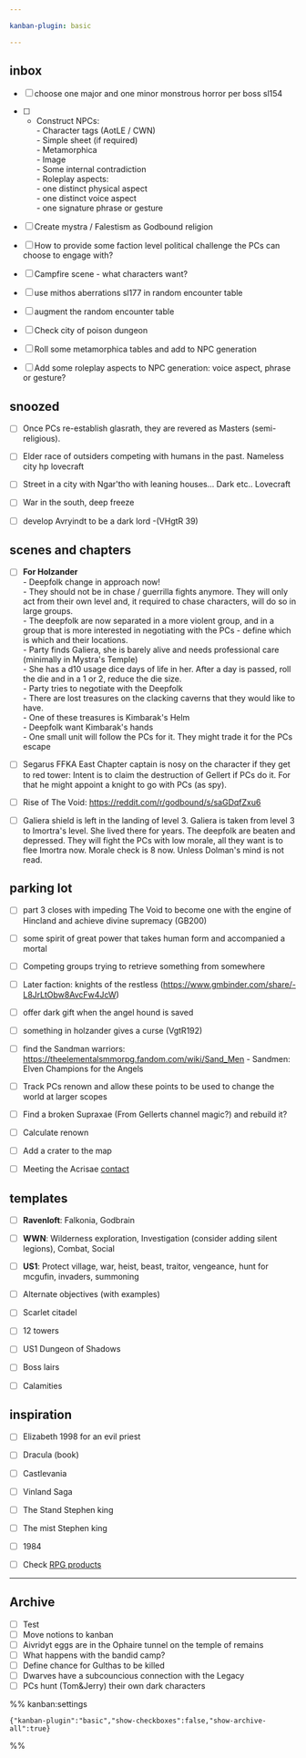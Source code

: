 ```yaml
---

kanban-plugin: basic

---
```


## inbox

- [ ] choose one major and one minor monstrous horror per boss sl154
- [ ] - Construct NPCs:<br>	- Character tags (AotLE / CWN)<br>	- Simple sheet (if required)<br>	- Metamorphica<br>	- Image<br>	- Some internal contradiction<br>	- Roleplay aspects:<br>		- one distinct physical aspect<br>		- one distinct voice aspect<br>		- one signature phrase or gesture
- [ ] Create mystra / Falestism as Godbound religion
- [ ] How to provide some faction level political challenge the PCs can choose to engage with?
- [ ] Campfire scene - what characters want?
- [ ] use mithos aberrations sl177 in random encounter table
- [ ] augment the random encounter table
- [ ] Check city of poison dungeon
- [ ] Roll some metamorphica tables and add to NPC generation
- [ ] Add some roleplay aspects to NPC generation: voice aspect, phrase or gesture?


## snoozed

- [ ] Once PCs re-establish glasrath, they are revered as Masters (semi-religious).
- [ ] Elder race of outsiders competing with humans in the past. Nameless city hp lovecraft
- [ ] Street in a city with Ngar'tho with leaning houses... Dark etc.. Lovecraft
- [ ] War in the south, deep freeze
- [ ] develop Avryindt to be a dark lord -(VHgtR 39)


## scenes and chapters

- [ ] **For Holzander**<br>- Deepfolk change in approach now!<br>	- They should not be in chase / guerrilla fights anymore. They will only act from their own level and, it required to chase characters, will do so in large groups.<br>	- The deepfolk are now separated in a more violent group, and in a group that is more interested in negotiating with the PCs - define which is which and their locations. <br>- Party finds Galiera, she is barely alive and needs professional care (minimally in Mystra's Temple)<br>	- She has a d10 usage dice days of life in her. After a day is passed, roll the die and in a 1 or 2, reduce the die size.<br>- Party tries to negotiate with the Deepfolk<br>	- There are lost treasures on the clacking caverns that they would like to have.<br>	- One of these treasures is Kimbarak's Helm<br>- Deepfolk want Kimbarak's hands<br>	- One small unit will follow the PCs for it. They might trade it for the PCs escape
- [ ] Segarus FFKA East Chapter captain is nosy on the character if they get to red tower: Intent is to claim the destruction of Gellert if PCs do it. For that he might appoint a knight to go with PCs (as spy).
- [ ] Rise of The Void: https://reddit.com/r/godbound/s/saGDqfZxu6
- [ ] Galiera shield is left in the landing of level 3. Galiera is taken from level 3 to Imortra's level. She lived there for years. The deepfolk are beaten and depressed. They will fight the PCs with low morale, all they want is to flee Imortra now. Morale check is 8 now. Unless Dolman's mind is not read.


## parking lot

- [ ] part 3 closes with impeding The Void to become one with the engine of Hincland and achieve divine supremacy (GB200)
- [ ] some spirit of great power that takes human form and accompanied a mortal
- [ ] Competing groups trying to retrieve something from somewhere
- [ ] Later faction: knights of the restless (https://www.gmbinder.com/share/-L8JrLtObw8AvcFw4JcW)
- [ ] offer dark gift when the angel hound is saved
- [ ] something in holzander gives a curse (VgtR192)
- [ ] find the Sandman warriors: https://theelementalsmmorpg.fandom.com/wiki/Sand_Men - Sandmen: Elven Champions for the Angels
- [ ] Track PCs renown and allow these points to be used to change the world at larger scopes
- [ ] Find a broken Supraxae (From Gellerts channel magic?) and rebuild it?
- [ ] Calculate renown
- [ ] Add a crater to the map
- [ ] Meeting the Acrisae [contact](../../bookReviews/contact.md)


## templates

- [ ] **Ravenloft**: Falkonia, Godbrain
- [ ] **WWN**: Wilderness exploration, Investigation (consider adding silent legions), Combat, Social
- [ ] **US1**: Protect village, war, heist, beast, traitor, vengeance, hunt for mcgufin, invaders, summoning
- [ ] Alternate objectives (with examples)
- [ ] Scarlet citadel
- [ ] 12 towers
- [ ] US1 Dungeon of Shadows
- [ ] Boss lairs
- [ ] Calamities


## inspiration

- [ ] Elizabeth 1998 for an evil priest
- [ ] Dracula (book)
- [ ] Castlevania
- [ ] Vinland Saga
- [ ] The Stand Stephen king
- [ ] The mist Stephen king
- [ ] 1984
- [ ] Check [RPG products](chrome://bookmarks/?id=747)


***

## Archive

- [ ] Test
- [ ] Move notions to kanban
- [ ] Aivridyt eggs are in the Ophaire tunnel on the temple of remains
- [ ] What happens with the bandid camp?
- [ ] Define chance for Gulthas to be killed
- [ ] Dwarves have a subcouncious connection with the Legacy
- [ ] PCs hunt (Tom&Jerry) their own dark characters

%% kanban:settings
```
{"kanban-plugin":"basic","show-checkboxes":false,"show-archive-all":true}
```
%%
